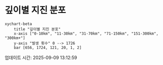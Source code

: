# 깊이별 지진 분포

```mermaid
xychart-beta
    title "깊이별 지진 분포"
    x-axis ["0-10km", "11-30km", "31-70km", "71-150km", "151-300km", "300km+"]
    y-axis "발생 횟수" 0 --> 1726
    bar [656, 1724, 121, 20, 1, 2]
```

업데이트 시간: 2025-09-09 13:12:59
